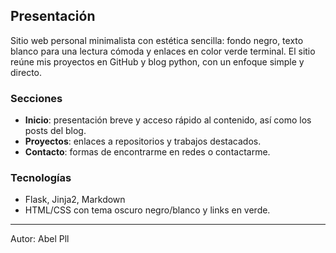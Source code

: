 ## Presentación

Sitio web personal minimalista con estética sencilla: fondo negro, texto blanco para una lectura cómoda y enlaces en color verde terminal. El sitio reúne mis proyectos en GitHub y blog python, con un enfoque simple y directo.

### Secciones
- **Inicio**: presentación breve y acceso rápido al contenido, así como los posts del blog.
- **Proyectos**: enlaces a repositorios y trabajos destacados.
- **Contacto**: formas de encontrarme en redes o contactarme.

### Tecnologías
- Flask, Jinja2, Markdown
- HTML/CSS con tema oscuro negro/blanco y links en verde.

---
Autor: Abel Pll
